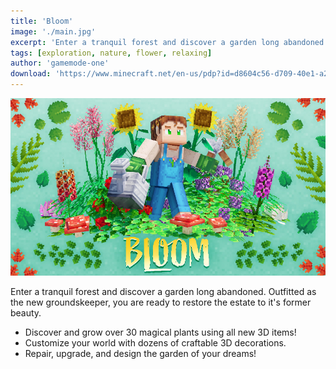 ```yaml
---
title: 'Bloom'
image: './main.jpg'
excerpt: 'Enter a tranquil forest and discover a garden long abandoned.'
tags: [exploration, nature, flower, relaxing]
author: 'gamemode-one'
download: 'https://www.minecraft.net/en-us/pdp?id=d8604c56-d709-40e1-a286-13dce3b34ac5'
---
```


![Thumbnail](/creations/bloom/main.jpg)

Enter a tranquil forest and discover a garden long abandoned. Outfitted as the new groundskeeper, you are ready to restore the estate to it's former beauty.

-   Discover and grow over 30 magical plants using all new 3D items!
-   Customize your world with dozens of craftable 3D decorations.
-   Repair, upgrade, and design the garden of your dreams!
